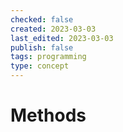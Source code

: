 ```yaml
---
checked: false
created: 2023-03-03
last_edited: 2023-03-03
publish: false
tags: programming
type: concept
---
```

# Methods
